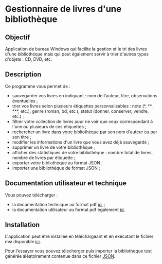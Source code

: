 # Gestionnaire de livres d'une bibliothèque

## Objectif

Application de bureau Windows qui facilite la gestion et le tri des livres d'une bibliothèque mais qui peut également servir à trier d'autres types d'objets : CD, DVD, etc.

## Description

Ce programme vous permet de :

* sauvegarder vos livres en indiquant : nom de l'auteur, titre, observations éventuelles ;
* trier vos livres selon plusieurs étiquettes personnalisables : note (*, **, ***, etc.), genre (roman, bd, etc.), statut (donner, conserver, vendre, etc.) ;
* filtrer votre collection de livres pour ne voir que ceux correspondant à l'une ou plusieurs de ces étiquettes ;
* rechercher un livre dans votre bibliothèque par son nom d'auteur ou par son titre ;
* modifier les informations d'un livre que vous avez déjà sauvegardé ;
* supprimer un livre de votre bibliothèque ;
* afficher des statistiques de votre bibliothèque : nombre total de livres, nombre de livres par étiquette ;
* exporter votre bibliothèque au format JSON ;
* importer une bibliothèque de format JSON ;

## Documentation utilisateur et technique

Vous pouvez télécharger :
* la documentation technique au format pdf [ici](https://github.com/filkat34/TriBibliv2/blob/89bd0c1f3368d8f5336e76f9c0865db1e27d2ed9/Documentation/Technique.pdf) ;
* la documentation utilisateur au format pdf également [ici](https://github.com/filkat34/TriBibliv2/blob/89bd0c1f3368d8f5336e76f9c0865db1e27d2ed9/Documentation/Utilisateur.pdf).

## Installation 

L'application peut être installée en téléchargeant et en exécutant le fichier msi disponible [ici](https://github.com/filkat34/TriBibliv2/raw/refs/heads/master/Install/Debug/InstallTriBibli.msi).

Pour l'essayer vous pouvez télécherger puis importer la bibliothèque test générée aléatoirement contenue dans ce fichier [JSON](https://github.com/filkat34/TriBibliv2/raw/refs/heads/master/Install/Debug/bibliothequetest.json "dowload").
